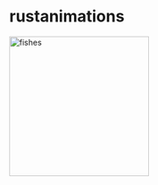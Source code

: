 # rustanimations

<img src="https://github.com/JoJoDataPhysics/orbitals/blob/main/Screenshot.png" alt="fishes" width="250"/>
